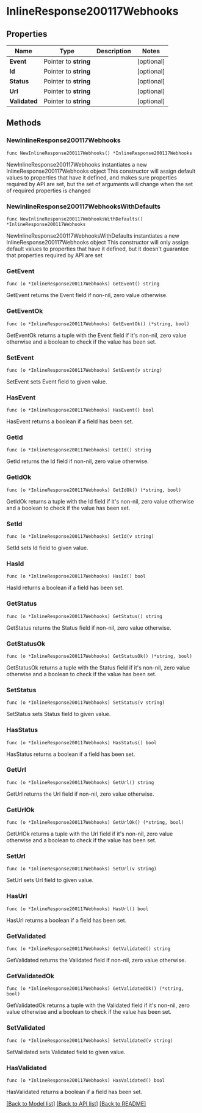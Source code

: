 # InlineResponse200117Webhooks

## Properties

Name | Type | Description | Notes
------------ | ------------- | ------------- | -------------
**Event** | Pointer to **string** |  | [optional] 
**Id** | Pointer to **string** |  | [optional] 
**Status** | Pointer to **string** |  | [optional] 
**Url** | Pointer to **string** |  | [optional] 
**Validated** | Pointer to **string** |  | [optional] 

## Methods

### NewInlineResponse200117Webhooks

`func NewInlineResponse200117Webhooks() *InlineResponse200117Webhooks`

NewInlineResponse200117Webhooks instantiates a new InlineResponse200117Webhooks object
This constructor will assign default values to properties that have it defined,
and makes sure properties required by API are set, but the set of arguments
will change when the set of required properties is changed

### NewInlineResponse200117WebhooksWithDefaults

`func NewInlineResponse200117WebhooksWithDefaults() *InlineResponse200117Webhooks`

NewInlineResponse200117WebhooksWithDefaults instantiates a new InlineResponse200117Webhooks object
This constructor will only assign default values to properties that have it defined,
but it doesn't guarantee that properties required by API are set

### GetEvent

`func (o *InlineResponse200117Webhooks) GetEvent() string`

GetEvent returns the Event field if non-nil, zero value otherwise.

### GetEventOk

`func (o *InlineResponse200117Webhooks) GetEventOk() (*string, bool)`

GetEventOk returns a tuple with the Event field if it's non-nil, zero value otherwise
and a boolean to check if the value has been set.

### SetEvent

`func (o *InlineResponse200117Webhooks) SetEvent(v string)`

SetEvent sets Event field to given value.

### HasEvent

`func (o *InlineResponse200117Webhooks) HasEvent() bool`

HasEvent returns a boolean if a field has been set.

### GetId

`func (o *InlineResponse200117Webhooks) GetId() string`

GetId returns the Id field if non-nil, zero value otherwise.

### GetIdOk

`func (o *InlineResponse200117Webhooks) GetIdOk() (*string, bool)`

GetIdOk returns a tuple with the Id field if it's non-nil, zero value otherwise
and a boolean to check if the value has been set.

### SetId

`func (o *InlineResponse200117Webhooks) SetId(v string)`

SetId sets Id field to given value.

### HasId

`func (o *InlineResponse200117Webhooks) HasId() bool`

HasId returns a boolean if a field has been set.

### GetStatus

`func (o *InlineResponse200117Webhooks) GetStatus() string`

GetStatus returns the Status field if non-nil, zero value otherwise.

### GetStatusOk

`func (o *InlineResponse200117Webhooks) GetStatusOk() (*string, bool)`

GetStatusOk returns a tuple with the Status field if it's non-nil, zero value otherwise
and a boolean to check if the value has been set.

### SetStatus

`func (o *InlineResponse200117Webhooks) SetStatus(v string)`

SetStatus sets Status field to given value.

### HasStatus

`func (o *InlineResponse200117Webhooks) HasStatus() bool`

HasStatus returns a boolean if a field has been set.

### GetUrl

`func (o *InlineResponse200117Webhooks) GetUrl() string`

GetUrl returns the Url field if non-nil, zero value otherwise.

### GetUrlOk

`func (o *InlineResponse200117Webhooks) GetUrlOk() (*string, bool)`

GetUrlOk returns a tuple with the Url field if it's non-nil, zero value otherwise
and a boolean to check if the value has been set.

### SetUrl

`func (o *InlineResponse200117Webhooks) SetUrl(v string)`

SetUrl sets Url field to given value.

### HasUrl

`func (o *InlineResponse200117Webhooks) HasUrl() bool`

HasUrl returns a boolean if a field has been set.

### GetValidated

`func (o *InlineResponse200117Webhooks) GetValidated() string`

GetValidated returns the Validated field if non-nil, zero value otherwise.

### GetValidatedOk

`func (o *InlineResponse200117Webhooks) GetValidatedOk() (*string, bool)`

GetValidatedOk returns a tuple with the Validated field if it's non-nil, zero value otherwise
and a boolean to check if the value has been set.

### SetValidated

`func (o *InlineResponse200117Webhooks) SetValidated(v string)`

SetValidated sets Validated field to given value.

### HasValidated

`func (o *InlineResponse200117Webhooks) HasValidated() bool`

HasValidated returns a boolean if a field has been set.


[[Back to Model list]](../README.md#documentation-for-models) [[Back to API list]](../README.md#documentation-for-api-endpoints) [[Back to README]](../README.md)


